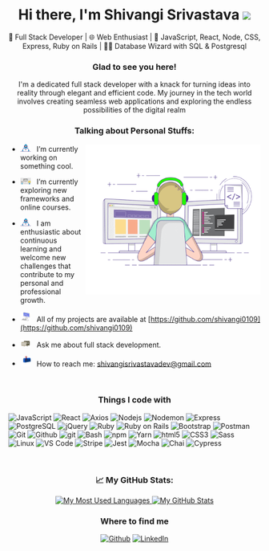 <h1 align="center">
Hi there, I'm Shivangi Srivastava <img src="https://media.giphy.com/media/hvRJCLFzcasrR4ia7z/giphy.gif" width="25"> </samp>
</h1>

<p align="center">🚀 Full Stack Developer | 🌐 Web Enthusiast | 🌈 JavaScript, React, Node, CSS, Express, Ruby on Rails | 🧙‍♂️ Database Wizard with SQL & Postgresql</p>

<h3 align="center">Glad to see you here!</h3>

<p align="center">I'm a dedicated full stack developer with a knack for turning ideas into reality through elegant and efficient code. My journey in the tech world involves creating seamless web applications and exploring the endless possibilities of the digital realm</p>

<h3 align="center">Talking about Personal Stuffs:</h3>

<img align="right" alt="GIF" src="https://github.com/shivangi0109/shivangi0109/blob/main/assets/coding.gif?raw=true" width="350" height="300" />

- <img src="https://github.com/shivangi0109/shivangi0109/blob/main/assets/developer.gif?raw=true" width="21" />&nbsp;&nbsp; I’m currently working on something cool.

- <img src="https://github.com/shivangi0109/shivangi0109/blob/main/assets/lightning.gif?raw=true" width="21" />&nbsp;&nbsp; I’m currently exploring new frameworks and online courses.

- <img src="https://github.com/shivangi0109/shivangi0109/blob/main/assets/developer.gif?raw=true" width="21" />&nbsp;&nbsp; I am enthusiastic about continuous learning and welcome new challenges that contribute to my personal and professional growth.

- <img src="https://github.com/shivangi0109/shivangi0109/blob/main/assets/laptop.gif?raw=true" width="21" />&nbsp;&nbsp; All of my projects are available at [https://github.com/shivangi0109](https://github.com/shivangi0109)

- <img src="https://github.com/shivangi0109/shivangi0109/blob/main/assets/message.gif?raw=true" width="21" />&nbsp;&nbsp; Ask me about full stack development.

- <img src="https://github.com/shivangi0109/shivangi0109/blob/main/assets/letterbox.gif?raw=true" width="21" />&nbsp;&nbsp; How to reach me: shivangisrivastavadev@gmail.com

<br clear="both">

<h3 align="center">Things I code with</h3>
<p>
  <img alt="JavaScript" src="https://img.shields.io/badge/-JavaScript-8DD6F9?style=flat-square&logo=javascript&logoColor=white" /> 
  <img alt="React" src="https://img.shields.io/badge/-React-45b8d8?style=flat-square&logo=react&logoColor=white" />
  <img alt="Axios" src="https://img.shields.io/badge/-Axios-462121?style=flat-square&logo=axios&logoColor=white" />
  <img alt="Nodejs" src="https://img.shields.io/badge/-Nodejs-46a2f1?style=flat-square&logo=node.js&logoColor=white" />
  <img alt="Nodemon" src="https://img.shields.io/badge/-Nodemon-2088FF?style=flat-square&logo=nodemon&logoColor=white" />
  <img alt="Express" src="https://img.shields.io/badge/-Express-1a73e8?style=flat-square&logo=express&logoColor=white" />
  <img alt="PostgreSQL" src="https://img.shields.io/badge/-PostgreSQL-007ACC?style=flat-square&logo=postgresql&logoColor=white" />
  <img alt="jQuery" src="https://img.shields.io/badge/-jQuery-5849BE?style=flat-square&logo=jquery&logoColor=white" />
  <img alt="Ruby" src="https://img.shields.io/badge/-Ruby-311C87?style=flat-square&logo=ruby&logoColor=white" />
  <img alt="Ruby on Rails" src="https://img.shields.io/badge/-Ruby_on_Rails-430098?style=flat-square&logo=ruby-on-rails&logoColor=white" />
  <img alt="Bootstrap" src="https://img.shields.io/badge/-Bootstrap-764ABC?style=flat-square&logo=bootstrap&logoColor=white" />
  <img alt="Postman" src="https://img.shields.io/badge/-Postman-B7178C?style=flat-square&logo=postman&logoColor=white" />
  <img alt="Git" src="https://img.shields.io/badge/-Git-E10098?style=flat-square&logo=git&logoColor=white" />
  <img alt="Github" src="https://img.shields.io/badge/-Github-db7092?style=flat-square&logo=github&logoColor=white" />
  <img alt="git" src="https://img.shields.io/badge/-Git-F05032?style=flat-square&logo=git&logoColor=white" />
  <img alt="Bash" src="https://img.shields.io/badge/-Bash-DD0031?style=flat-square&logo=gnubash&logoColor=white" />
  <img alt="npm" src="https://img.shields.io/badge/-NPM-CB3837?style=flat-square&logo=npm&logoColor=white" />
  <img alt="Yarn" src="https://img.shields.io/badge/-yarn-ea2845?style=flat-square&logo=yarn&logoColor=white" />
  <img alt="html5" src="https://img.shields.io/badge/-HTML5-E34F26?style=flat-square&logo=html5&logoColor=white" />
  <img alt="CSS3" src="https://img.shields.io/badge/-Css3-98a4f8?style=flat-square&logo=css3&logoColor=white" />
  <img alt="Sass" src="https://img.shields.io/badge/-Sass-CC6699?style=flat-square&logo=sass&logoColor=white" />
  <img alt="Linux" src="https://img.shields.io/badge/-Linux-FB542B?style=flat-square&logo=linux&logoColor=white" />
  <img alt="VS Code" src="https://img.shields.io/badge/-VS Code-EC4A3F?style=flat-square&logo=visualstudiocode&logoColor=white" />
  <img alt="Stripe" src="https://img.shields.io/badge/-Stripe-F9A03C?style=flat-square&logo=stripe&logoColor=white" />
  <img alt="Jest" src="https://img.shields.io/badge/-Jest-F7B93E?style=flat-square&logo=jest&logoColor=white" />
  <img alt="Mocha" src="https://img.shields.io/badge/-Mocha-13aa52?style=flat-square&logo=mocha&logoColor=white" />
  <img alt="Chai" src="https://img.shields.io/badge/-Chai-43853d?style=flat-square&logo=chai&logoColor=white" />
  <img alt="Cypress" src="https://img.shields.io/badge/-Cypress-434567?style=flat-square&logo=cypress&logoColor=white" />
</p>

<br clear="both">

<h3 align="center">📈 My GitHub Stats:</h3>
<div align="center">
  <a href="https://github.com/shivangi0109/shivangi0109/">
  <img src="https://github-readme-stats.vercel.app/api/top-langs?username=shivangi0109&show_icons=true&bg_color=transparent&title_color=ff00ff&locale=en&layout=compact" height="200" alt="My Most Used Languages" />
  </a>
  <a href="https://github.com/shivangi0109/shivangi0109/">
  <img src="https://github-readme-stats.vercel.app/api?username=shivangi0109&custom_title=My%20GitHub%20Stats&show_icons=true&hide_rank=true&bg_color=transparent&title_color=ff00ff&icon_color=800080&hide=stars&locale=en" height="200" alt="My GitHub Stats" />
  </a>
</div>

<div align="center">
  <h3>Where to find me</h3>
  <p><a href="https://github.com/shivangi0109" target="_blank"><img alt="Github" src="https://img.shields.io/badge/GitHub-%2312100E.svg?&style=for-the-badge&logo=Github&logoColor=white" /></a> <a href="https://www.linkedin.com/in/shivangi0109" target="_blank"><img alt="LinkedIn" src="https://img.shields.io/badge/linkedin-%230077B5.svg?&style=for-the-badge&logo=linkedin&logoColor=white" /></a> 
  </p>
</div>

<br clear="both">
